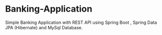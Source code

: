 # Banking-Application
Simple Banking Application with REST API  using Spring Boot , Spring Data JPA (Hibernate) and MySql Database. 
